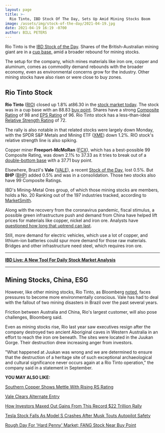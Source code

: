 ```yaml
---
layout: page
title: >-
  Rio Tinto, IBD Stock Of The Day, Sets Up Amid Mining Stocks Boom
image: /assets/img/stock-of-the-day/2021-04-19.jpg
date: 2021-04-19 16:19 -0700
author: BILL PETERS
---
```







Rio Tinto is the [IBD Stock of the Day](https://www.investors.com/how-to-invest/investors-corner/corner-cup-without-handle/). Shares of the British-Australian mining giant are in a [cup base,](https://www.investors.com/how-to-invest/investors-corner/corner-cup-without-handle/) amid a broader rebound for mining stocks.




The setup for the company, which mines materials like iron ore, copper and aluminum, comes as commodity demand rebounds with the broader economy, even as environmental concerns grow for the industry. Other mining stocks have also risen or were close to buy zones.


Rio Tinto Stock
---------------


**Rio Tinto** ([RIO](https://research.investors.com/quote.aspx?symbol=RIO)) closed up 1.8% at86.30 in the [stock market today](https://investors.com/stock-market-today). The stock was in a cup base with an 88.83 [buy point](https://www.investors.com/how-to-invest/investors-corner/chart-reading-basics-how-a-buy-point-marks-a-time-of-opportunity/). Shares have a strong [Composite Rating](https://www.investors.com/how-to-invest/investors-corner/how-to-research-growth-stocks/) of 98 and [EPS Rating](https://www.investors.com/how-to-invest/investors-corner/eps-rating-is-key-to-picking-great-stocks/) of 96. Rio Tinto stock has a less-than-ideal [Relative Strength Rating](https://www.investors.com/news/rio-tinto-stock-rides-mining-boom-reflected-in-rising-rs-rating/) of 72.


The rally is also notable in that related stocks were largely down Monday, with the SPDR S&P Metals and Mining ETF ([XME](https://research.investors.com/quote.aspx?symbol=XME)) down 1.2%. RIO stock's relative strength line is also spiking.


Copper miner **Freeport-McMoRan** ([FCX](https://research.investors.com/quote.aspx?symbol=FCX)), which has a best-possible 99 Composite Rating, was down 2.1% to 37.33 as it tries to break out of a [double-bottom base](https://www.investors.com/how-to-invest/investors-corner/when-buy-growth-stocks-why-double-bottom-base-fuels-strong-breakouts/) with a 37.71 buy point.


Elsewhere, Brazil's **Vale** ([VALE](https://research.investors.com/quote.aspx?symbol=VALE)), a recent [Stock of the Day](https://www.investors.com/research/ibd-stock-of-the-day/vale-stock-sets-up-new-buy-point-as-commodities-surge/), lost 0.5%. But **BHP** ([BHP](https://research.investors.com/quote.aspx?symbol=BHP)) added 0.5% and was in a consolidation. Those two stocks also have 99 Composite Ratings.


IBD's Mining-Metal Ores group, of which those mining stocks are members, holds a No. 20 Ranking out of the 197 industries tracked, according to [MarketSmith](https://marketsmith.investors.com/ms-platform/?src=APA1BQ).


Along with the recovery from the coronavirus pandemic, fiscal stimulus, a possible green infrastructure push and demand from China have helped lift prices for materials like copper, nickel and iron ore. Analysts have [questioned how long that uptrend can last](https://www.investors.com/research/industry-snapshot/mining-stocks-fcx-stock-biden-green-infrastructure/).


Still, more demand for electric vehicles, which use a lot of copper, and lithium-ion batteries could spur more demand for those raw materials. Bridges and other infrastructure need steel, which requires iron ore.




---


**[IBD Live: A New Tool For Daily Stock Market Analysis](https://shop.investors.com/offer/splashresponsive.aspx?id=IBD-Live&intcode=invstcntnartcls%7Ccms%7Cibdlive%7C2020%7C07%7Cibdlive%7Cna%7C%7C727112&src=A00433A)**




---


Mining Stocks, China, ESG
-------------------------


However, like other mining stocks, Rio Tinto, as Bloomberg [noted](https://www.bloomberg.com/news/articles/2021-03-31/rio-tinto-s-next-chair-must-navigate-between-china-and-australia?sref=FwsjHXQj), faces pressures to become more environmentally conscious. Vale has had to deal with the fallout of two mining disasters in Brazil over the past several years.


Friction between Australia and China, Rio's largest customer, will also pose challenges, Bloomberg said.


Even as mining stocks rise, Rio last year saw executives resign after the company destroyed two ancient Aboriginal caves in Western Australia in an effort to reach the iron ore beneath. The sites were located in the Juukan Gorge. Their destruction drew increasing anger from investors.


"What happened at Juukan was wrong and we are determined to ensure that the destruction of a heritage site of such exceptional archaeological and cultural significance never occurs again at a Rio Tinto operation," the company said in a statement in September.


**YOU MAY ALSO LIKE:**


[Southern Copper Shows Mettle With Rising RS Rating](https://www.investors.com/news/technology/stocks-showing-rising-market-leadership-southern-copper-earns-82-rs-rating/)


[Vale Clears Alternate Entry](https://www.investors.com/videos/vale-clears-alternate-entry/)


[How Investors Maxed Out Gains From This Record $22 Trillion Rally](https://www.investors.com/etfs-and-funds/sectors/sp500-how-investors-maxed-out-a-751-billion-gain-from-this-record-rally/)


[Tesla Stock Falls As Model S Crashes After Musk Touts Autopilot Safety](https://www.investors.com/news/tesla-stock-model-s-crashes-after-musk-touts-autopilot-safety/)


[Rough Day For 'Hard Penny' Market; FANG Stock Near Buy Point](https://www.investors.com/market-trend/stock-market-today/dow-jones-futures-hard-penny-stock-market-rally-retreats-tesla-nvidia-square-fall-netflix-earnings-due/)




